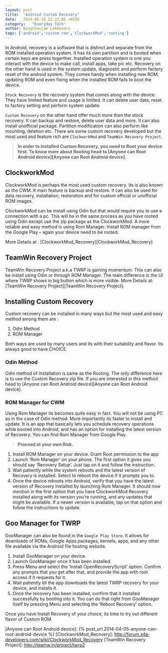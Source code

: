 ```yaml
---
layout: post
title:  "Android Custom Recovery"
date:   2014-05-10 22:22:05 +0530
category:	"Everyday Tech"
author:	Ningthoujam Lokhendro
tags: ['android','custom rom','ClockworkMod','rooting']
---
```

In Android, recovery is a software that is distinct and separate from the ROM installed operation system. It has its own partition and is booted when certain keys are press togerther. Installed operation system is one you interact with the device to make call, install apps, take pic etc. Recovery on the other hand is used in the system update, diagnostic and perform factory reset of the android system. They comes handy when installing new ROM, updating ROM and even fixing when the installed ROM fails to boot the device.

`Stock Recovery` is the recovery system that comes along with the device. They have limited feature and usage is limited. It can delete user date, reset to factory setting and perform system update.

`Custom Recovery` on the other hand offer much more then the stock recovery. It can backup and restore, delete user data and more. It can also install unofficial package. Partition modification can also perform like mounting, deletion etc. There are some custom recovery developed but the most used and feature rich are `ClockworkMod` and `TeamWin Recovery Project`.

> __In order to installed Custom Recovery, you need to Root your device first. To know more about Rooting head to [Anyone can Root Android device][Anyone can Root Android device].__

## ClockworkMod
ClockworkMod is perhaps the most used custom recovery. Its is also known as the CWM. It main feature is backup and restore. It can also be used for data recovery, installation, restoration and for custom official or unofficial ROM images.

ClockworkMod can be install using Odin but that would require you to use a connection with a pc. This will be in the same process as you have rooted using Odin except use the zip package as the ClockworkMod. A more reliable and easy method is using Rom Manager. Install ROM manager from the Google Play – again your device need to be rooted.

More Details at : [ClockworkMod_Recovery][ClockworkMod_Recovery]

## TeamWin Recovery Project
TeamWin Recovery Project a.k.a TWRP is gaining momentum. This can also be install using Odin or through ROM Manager. The main difference is the UI where TWRP shows in big button which is more visible. More Details at: [TeamWin Recovery Project][TeamWin Recovery Project].

## Installing Custom Recovery
Custom recovery can be installed in many ways but the most used and easy method among them are :

1. Odin Method
2. ROM Manager

Both ways are used by many users and its with their suitability and flavor. Its always good to have CHOICE.

### Odin Method
Odin method of installation is same as the Rooting. The only difference here is to use the Custom Recovery zip file. If you are interested in this method head to [Anyone can Root Android device][Anyone can Root Android device].

### ROM Manager for CWM
Using Rom Manager its becomes quite easy in fact. You will not be using PC as in the case of Odin method. More importantly its faster to install and update. It is an app that basically lets you schedule recovery operations while booted into Android, and has an option for installing the latest version of Recovery. You can find Rom Manager from Google Play.

> __Proceed at your own Risk.__

1. Install ROM Manager on your device. Grant Root permission to the app
2. Launch ‘Rom Manager’ on your phone. The first option it gives you should say ‘Recovery Setup’. Just tap on it and follow the instruction.
3. Wait patiently while the system reboots and the latest version of Recovery is installed. Select to reboot the device if it prompts you to.
4. Once the device reboots into Android, verify that you have the latest version of Recovery installed by launching Rom Manager. It should now mention in the first option that you have ClockworkMod Recovery installed along with its version you’re running, and any updates that might be available. If a newer version is available, tap on that option and follow the instructions to update.

## Goo Manager for TWRP
GooManager can also be found in the `Google Play Store`. It allows for downloads of ROMs, Google Apps packages, kernels, apps, and any other file available via the Android file hosting website.

1. Install GooManager on your device.
2. Launch GooManager once it has been installed.
3. Press Menu and select the ‘Install OpenRecoveryScript’ option. Confirm any prompts that you get after that, and provide the app with root access if it requests for it.
4. Wait patiently till the app downloads the latest TWRP recovery for your device, and installs it.
5. Once the recovery has been installed, confirm that it installed successfully by booting into it. You can do that right from GooManager itself by pressing Menu and selecting the ‘Reboot Recovery’ option.

Once you have Install Recovery of your choice, its time to try out different flavor of Custom ROM.

[Anyone can Root Android device]: {% post_url 2014-04-05-anyone-can-root-android-device %}
[ClockworkMod_Recovery]: http://forum.xda-developers.com/wiki/ClockworkMod_Recovery
[TeamWin Recovery Project]: http://teamw.in/project/twrp2
